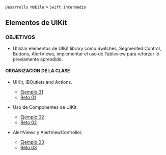 
`Desarrollo Mobile` > `Swift Intermedio` 

## Elementos de UIKit 

### OBJETIVOS 

- Utilizar elementos de UIKit library como Switches, Segmented Control, Buttons, AlertViews, implementar el uso de Tableview para reforzar lo previamente aprendido.

#### ORGANIZACION DE LA CLASE 

- UIKit, IBOutlets and Actions.

	- [Ejemplo 01](Ejemplo-01)
	- [Reto 01](Reto-01)

- Uso de Componentes de UIKit.

	- [Ejemplo 02](Ejemplo-02)
	- [Reto 02](Reto-02)

- AlertViews y AlertViewController.

	- [Ejemplo 03](Ejemplo-03)
	- [Reto 03](Reto-03)



